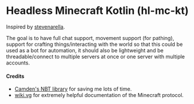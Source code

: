 # Headless Minecraft Kotlin (hl-mc-kt)

Inspired by [stevenarella](https://github.com/iceiix/stevenarella).

The goal is to have full chat support, movement support (for pathing), support for crafting things/interacting with the world so that this could be used as a bot for automation, it should also be lightweight and be threadable/connect to multiple servers at once or one server with multiple accounts.

#### Credits
 - [Camden's NBT library](https://gist.github.com/camdenorrb/bec73c5608267f0232bd8f5c42e0784d) for saving me lots of time.
 - [wiki.vg](https://wiki.vg) for extremely helpful documentation of the Minecraft protocol.
